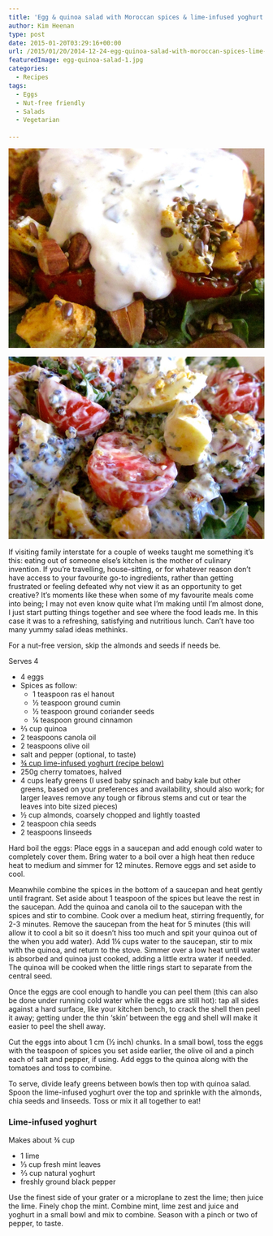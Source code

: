 ```yaml
---
title: 'Egg & quinoa salad with Moroccan spices & lime-infused yoghurt'
author: Kim Heenan
type: post
date: 2015-01-20T03:29:16+00:00
url: /2015/01/20/2014-12-24-egg-quinoa-salad-with-moroccan-spices-lime-infused-yoghurt/
featuredImage: egg-quinoa-salad-1.jpg
categories:
  - Recipes
tags:
  - Eggs
  - Nut-free friendly
  - Salads
  - Vegetarian

---
```

![](egg-quinoa-salad-1.jpg)

![](egg-quinoa-salad-2.jpg)

If visiting family interstate for a couple of weeks taught me something it’s this: eating out of someone else’s kitchen is the mother of culinary invention. If you’re travelling, house-sitting, or for whatever reason don’t have access to your favourite go-to ingredients, rather than getting frustrated or feeling defeated why not view it as an opportunity to get creative? It’s moments like these when some of my favourite meals come into being; I may not even know quite what I’m making until I’m almost done, I just start putting things together and see where the food leads me. In this case it was to a refreshing, satisfying and nutritious lunch. Can’t have too many yummy salad ideas methinks.

<!--more-->

For a nut-free version, skip the almonds and seeds if needs be.

Serves 4

  * 4 eggs
  * Spices as follow: 
      * 1 teaspoon ras el hanout
      * ½ teaspoon ground cumin
      * ½ teaspoon ground coriander seeds
      * ¼ teaspoon ground cinnamon
  * ⅔ cup quinoa
  * 2 teaspoons canola oil
  * 2 teaspoons olive oil
  * salt and pepper (optional, to taste)
  * [¾ cup lime-infused yoghurt (recipe below)][lime-yoghurt]
  * 250g cherry tomatoes, halved
  * 4 cups leafy greens (I used baby spinach and baby kale but other greens, based on your preferences and availability, should also work; for larger leaves remove any tough or fibrous stems and cut or tear the leaves into bite sized pieces)
  * ½ cup almonds, coarsely chopped and lightly toasted
  * 2 teaspoon chia seeds
  * 2 teaspoons linseeds

Hard boil the eggs: Place eggs in a saucepan and add enough cold water to completely cover them. Bring water to a boil over a high heat then reduce heat to medium and simmer for 12 minutes. Remove eggs and set aside to cool.

Meanwhile combine the spices in the bottom of a saucepan and heat gently until fragrant. Set aside about 1 teaspoon of the spices but leave the rest in the saucepan. Add the quinoa and canola oil to the saucepan with the spices and stir to combine. Cook over a medium heat, stirring frequently, for 2-3 minutes. Remove the saucepan from the heat for 5 minutes (this will allow it to cool a bit so it doesn’t hiss too much and spit your quinoa out of the when you add water). Add 1¼ cups water to the saucepan, stir to mix with the quinoa, and return to the stove. Simmer over a low heat until water is absorbed and quinoa just cooked, adding a little extra water if needed. The quinoa will be cooked when the little rings start to separate from the central seed.

Once the eggs are cool enough to handle you can peel them (this can also be done under running cold water while the eggs are still hot): tap all sides against a hard surface, like your kitchen bench, to crack the shell then peel it away; getting under the thin ‘skin’ between the egg and shell will make it easier to peel the shell away.

Cut the eggs into about 1 cm (½ inch) chunks. In a small bowl, toss the eggs with the teaspoon of spices you set aside earlier, the olive oil and a pinch each of salt and pepper, if using. Add eggs to the quinoa along with the tomatoes and toss to combine.

To serve, divide leafy greens between bowls then top with quinoa salad. Spoon the lime-infused yoghurt over the top and sprinkle with the almonds, chia seeds and linseeds. Toss or mix it all together to eat!

### <a name="limeyoghurt"></a> Lime-infused yoghurt

Makes about ¾ cup

  * 1 lime
  * ⅓ cup fresh mint leaves
  * ⅔ cup natural yoghurt
  * freshly ground black pepper

Use the finest side of your grater or a microplane to zest the lime; then juice the lime. Finely chop the mint. Combine mint, lime zest and juice and yoghurt in a small bowl and mix to combine. Season with a pinch or two of pepper, to taste.

[lime-yoghurt]: #limeyoghurt